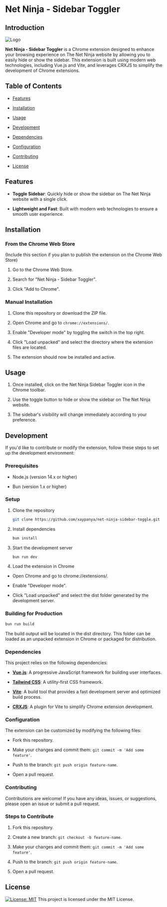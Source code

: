 # Net Ninja - Sidebar Toggler

## Introduction

![Logo](https://i.ibb.co/mq8fnRV/icon-128.png)

**Net Ninja - Sidebar Toggler** is a Chrome extension designed to enhance your browsing experience on The Net Ninja website by allowing you to easily hide or show the sidebar. This extension is built using modern web technologies, including Vue.js and Vite, and leverages CRXJS to simplify the development of Chrome extensions.

## Table of Contents

- [Features](#features)

- [Installation](#installation)

- [Usage](#usage)

- [Development](#development)

- [Dependencies](#dependencies)

- [Configuration](#configuration)

- [Contributing](#contributing)

- [License](#license)

## Features

- **Toggle Sidebar**: Quickly hide or show the sidebar on The Net Ninja website with a single click.

- **Lightweight and Fast**: Built with modern web technologies to ensure a smooth user experience.

## Installation

### From the Chrome Web Store

(Include this section if you plan to publish the extension on the Chrome Web Store)

1. Go to the Chrome Web Store.

2. Search for "Net Ninja - Sidebar Toggler".

3. Click "Add to Chrome".

### Manual Installation

1. Clone this repository or download the ZIP file.

2. Open Chrome and go to `chrome://extensions/`.

3. Enable "Developer mode" by toggling the switch in the top right.

4. Click "Load unpacked" and select the directory where the extension files are located.

5. The extension should now be installed and active.

## Usage

1. Once installed, click on the Net Ninja Sidebar Toggler icon in the Chrome toolbar.

2. Use the toggle button to hide or show the sidebar on The Net Ninja website.

3. The sidebar's visibility will change immediately according to your preference.

## Development

If you'd like to contribute or modify the extension, follow these steps to set up the development environment:

### Prerequisites

- Node.js (version 14.x or higher)

- Bun (version 1.x or higher)

### Setup

1. Clone the repository

   ```bash
   git clone https://github.com/xaypanya/net-ninja-sidebar-toggle.git
   ```

2. Install dependencies

   ```bash
   bun install
   ```

3. Start the development server

   ```bash
   bun run dev
   ```

4. Load the extension in Chrome

- Open Chrome and go to chrome://extensions/.

- Enable "Developer mode".

- Click "Load unpacked" and select the dist folder generated by the development server.

### Building for Production

```bash
bun run build
```

The build output will be located in the dist directory. This folder can be loaded as an unpacked extension in Chrome or packaged for distribution.

### Dependencies

This project relies on the following dependencies:

- [**Vue.js**](https://vuejs.org/): A progressive JavaScript framework for building user interfaces.

- [**Tailwind CSS**](https://tailwindcss.com/): A utility-first CSS framework.

- [**Vite**](https://vitejs.dev/): A build tool that provides a fast development server and optimized build process.

- [**CRXJS**](https://crxjs.dev/vite-plugin/): A plugin for Vite to simplify Chrome extension development.

### Configuration

The extension can be customized by modifying the following files:

- Fork this repository.

<!---->

- Make your changes and commit them: `git commit -m 'Add some feature'`.

- Push to the branch: `git push origin feature-name`.

- Open a pull request.

### Contributing

Contributions are welcome! If you have any ideas, issues, or suggestions, please open an issue or submit a pull request.

### Steps to Contribute

1. Fork this repository.

2. Create a new branch: `git checkout -b feature-name`.

3. Make your changes and commit them: `git commit -m 'Add some feature'`.

4. Push to the branch: `git push origin feature-name`.

5. Open a pull request.

## License

[![License: MIT](https://img.shields.io/badge/License-MIT-yellow.svg)](https://opensource.org/licenses/MIT)
This project is licensed under the MIT License.

